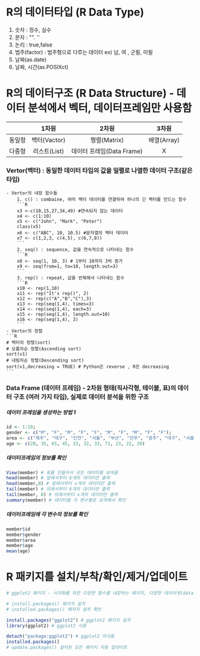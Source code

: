 # R의 데이터타입 (R Data Type)
1. 숫자 : 정수, 실수
2. 문자 : "". ''
3. 논리 : true,false
4. 범주(factor) : 범주형으로 다루는 데이터 ex) 남, 여 , 군필, 미필
5. 날짜(as.date)
6. 날짜, 시간(as.POSIXct) 

# R의 데이터구조 (R Data Structure) - 데이터 분석에서 벡터, 데이터프레임만 사용함
|         |1차원 | 2차원  | 3차원  |
|:------:|:------------:|:-----------------:|:-----------------:|
| 동일형 | 백터(Vactor) | 행렬(Matrix)        |   배열(Array)        |
| 다중형     | 리스트(List)  | 데이터 프레임(Data Frame) | X |

### Vertor(백터) : 동일한 데이터 타입의 값을 일렬로 나열한 데이터 구조(같은 타입)
    - Vertor의 내장 함수들
        1. c() : combaine, 여러 벡터 데이터를 연결하여 하나의 긴 벡터를 만드는 함수
        ```R
        x3 <-c(10,15,27,34,49) #연속되지 않는 데이터
        x4 <- c(1:10)
        x5 <- c("John", "Mark", "Peter")
        class(x5)
        x6 <- c("ABC", 10, 10.5) #문자열의 벡터 데이터 
        x7 <- c(1,2,3, c(4,5), c(6,7,8))
        ```
        2. seq() : sequence, 값을 연속적으로 나타내는 함수
        ```R
        x8 <- seq(1, 10, 3) # 1부터 10까지 3씩 증가
        x9 <- seq(from=1, to=10, length.out=3)
        ```
        3. rep() : repeat, 값을 반복해서 나타내는 함수
        ```R
        x10 <- rep(1,10)
        x11 <- rep("It's rep()", 2)
        x12 <- rep(c("A","B","C"),3)
        x13 <- rep(seq(1,4), times=3)
        x14 <- rep(seq(1,4), each=3)
        x15 <- rep(seq(1,4), length.out=10)
        x16 <- rep(seq(1,4), 3)
        ```
    - Vertor의 정렬
    ```R
    # 백터의 정렬(sort)
    # 오름차순 정렬(Ascending sort)
    sort(v1)
    # 내림차순 정렬(Descending sort)
    sort(v1,decreasing = TRUE) # Python은 reverse , R은 decreasing
    ```
### Data Frame (데이터 프레임) - 2차원 형태(직사각형, 테이블, 표)의 데이터 구조 (여러 가지 타입), 실제로 데이터 분석을 위한 구조

##### 데이터 프레임을 생성하는 방법 1

```R
id <- 1:10;
gender <- c("M", "F", "M", "F", "F", "M", "F", "M", "F", "F");
area <- c("제주", "대구", "인천", "서울", "부산", "전주", "광주", "대구", "서울", "부산")
age <- c(20, 35, 65, 45, 33, 32, 33, 71, 23, 22, 20)
```

##### 데이터프레임의 정보를 확인 
```R
View(member) # 표를 만들어서 모든 데이터를 보여줌
head(member) # 앞에서부터 6개의 데이터만 출력
head(member,8) # 앞에서부터 x개의 데이터만 출력 
tail(member) # 뒤에서부터 6개의 데이터만 출력
tail(member, 8) # 뒤에서부터 x개의 데이터만 출력
summary(member) # 데이터를 각 변수별로 요약해서 확인 
```

##### 데이터프레임에 각 변수의 정보를 확인
```R
member$id
member$gender
member$area
member$age
mean(age)
```

# R 패키지를 설치/부착/확인/제거/업데이트
```R
# ggplot2 패키지 - 시각화를 위한 다양한 함수를 내장하는 패키지, 다양한 데이터셋(dataset)을 포함하는 패키지

# install.packages() 패키지 설치
# installed.packages() 패키지 설치 확인 

install.packages("ggplot2") # ggplot2 패키지 설치
library(ggplot2) # ggplot2 사용 

detach("package:ggplot2") # ggplot2 미사용 
installed.packages()
# update.packages() 설치된 모든 패키지 자동 업데이트 
```

